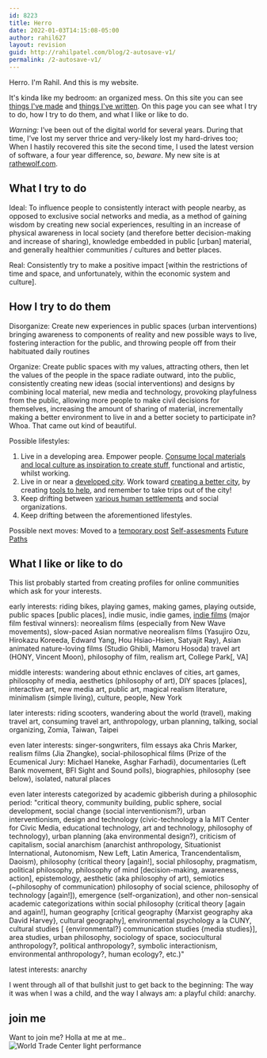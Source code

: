 ```yaml
---
id: 8223
title: Herro
date: 2022-01-03T14:15:08-05:00
author: rahil627
layout: revision
guid: http://rahilpatel.com/blog/2-autosave-v1/
permalink: /2-autosave-v1/
---
```

Herro. I'm Rahil. And this is my website.

It's kinda like my bedroom: an organized mess. On this site you can see <a href="http://www.rahilpatel.com/blog/portfolio">things I've made</a> and <a href="http://www.rahilpatel.com/blog/valuable-things-ive-written">things I've written</a>. On this page you can see what I try to do, how I try to do them, and what I like or like to do.

<em>Warning:</em> I’ve been out of the digital world for several years. During that time, I’ve lost my server thrice and very-likely lost my hard-drives too; When I hastily recovered this site the second time, I used the latest version of software, a four year difference, so, <em>beware</em>. My new site is at <a href="https://www.rathewolf.com">rathewolf.com</a>.

<h2>What I try to do</h2>
Ideal:
To influence people to consistently interact with people nearby, as opposed to exclusive social networks and media, as a method of gaining wisdom by creating new social experiences, resulting in an increase of physical awareness in local society (and therefore better decision-making and increase of sharing), knowledge embedded in public [urban] material, and generally healthier communities / cultures and better places.

Real:
Consistently try to make a positive impact [within the restrictions of time and space, and unfortunately, within the economic system and culture].

<h2>How I try to do them</h2>
Disorganize:
Create new experiences in public spaces (urban interventions) bringing awareness to components of reality and new possible ways to live, fostering interaction for the public, and throwing people off from their habituated daily routines

Organize:
Create public spaces with my values, attracting others, then let the values of the people in the space radiate outward, into the public, consistently creating new ideas (social interventions) and designs by combining local material, new media and technology, provoking playfulness from the public, allowing more people to make civil decisions for themselves, increasing the amount of sharing of material, incrementally making a better environment to live in and a better society to participate in? Whoa. That came out kind of beautiful.

Possible lifestyles:
1. Live in a developing area. Empower people. <a title="DIY Ethics in Developing Countries" href="http://www.rahilpatel.com/blog/diy-ethics-in-developing-countries">Consume local materials and local culture as inspiration to create stuff</a>, functional and artistic, whilst working.
2. Live in or near a <a title="New York and Taiwan" href="http://www.rahilpatel.com/blog/new-york-and-taiwan">developed city</a>. Work&nbsp;toward <a title="Urban Planning for Solidarity" href="http://www.rahilpatel.com/blog/urban-planning-for-solidarity">creating a better city</a>, by creating <a title="Decision-making, Civics, and Technology" href="http://www.rahilpatel.com/blog/decision-making-civics-and-technology">tools to help</a>, and remember to take trips out of the city!
3. Keep drifting between <a href="http://www.rahilpatel.com/blog/time-and-space-in-anthropology">various human settlements</a> and social organizations.
4. Keep drifting between the aforementioned lifestyles.

Possible next moves:
Moved to a <a href="http://www.rahilpatel.com/blog/possible-next-moves">temporary post</a>
<a href="http://www.rahilpatel.com/blog/category/personal/self-assessment">Self-assesments</a>
<a href="http://www.rahilpatel.com/blog/valuable-things-ive-written#future">Future Paths</a>

<h2>What I like or like to do</h2>
This list probably started from creating profiles for online communities which ask for your interests.

early interests:
riding bikes, playing games, making games, playing outside, public spaces [public places], indie music, indie games, <a href="https://letterboxd.com/rahil627/list/rahil627s-favorite-films/">indie films</a> (major film festival winners): neorealism films (especially from New Wave movements), slow-paced Asian normative neorealism films (Yasujiro Ozu, Hirokazu Koreeda, Edward Yang, Hou Hsiao-Hsien, Satyajit Ray), Asian animated nature-loving films (Studio Ghibli, Mamoru Hosoda) travel art (HONY, Vincent Moon), philosophy of film, realism art, College Park[, VA]

middle interests:
wandering about ethnic enclaves of cities, art games, philosophy of media, aesthetics (philosophy of art), DIY spaces [places], interactive art, new media art, public art, magical realism literature, minimalism (simple living), culture, people, New York

later interests:
riding scooters, wandering about the world (travel), making travel art, consuming travel art, anthropology, urban planning, talking, social organizing, Zomia, Taiwan, Taipei

even later interests:
singer-songwriters, film essays aka Chris Marker, realism films (Jia Zhangke), social-philosophical films (Prize of the Ecumenical Jury: Michael Haneke, Asghar Farhadi), documentaries (Left Bank movement, BFI Sight and Sound polls), biographies, philosophy (see below), isolated, natural places

even later interests categorized by academic gibberish during a philosophic period:
"critical theory, community building, public sphere, social development, social change (social interventionism?), urban interventionism, design and technology (civic-technology a la MIT Center for Civic Media, educational technology, art and technology, philosophy of technology), urban planning (aka environmental design?), criticism of capitalism, social anarchism (anarchist anthropology, Situationist International, Autonomism, New Left, Latin America, Trancendentalism, Daoism), philosophy (critical theory [again!], social philosophy, pragmatism, political philosophy, philosophy of mind [decision-making, awareness, action], epistemology, aesthetic (aka philosophy of art), semiotics (~philosophy of communication) philosophy of social science, philosophy of technology [again!]), emergence (self-organization), and other non-sensical academic categorizations within social philosophy (critical theory [again and again!], human geography [critical geography {Marxist geography aka David Harvey}, cultural geography], environmental psychology a la CUNY, cultural studies [ {environmental?} communication studies {media studies}], area studies, urban philosophy, sociology of space, sociocultural anthropology?, political anthropology?, symbolic interactionism, environmental anthropology?, human ecology?, etc.)"

latest interests:
anarchy

I went through all of that bullshit just to get back to the beginning: The way it was when I was a child, and the way I always am: a playful child: anarchy.

<h2>join me</h2>
Want to join me? Holla at me at me..

<img class="alignnone size-large wp-image-2445" src="http://www.rahilpatel.com/blog/wp-content/uploads/2014/09/World-Trade-Center-light-performance1.svg" alt="World Trade Center light performance">